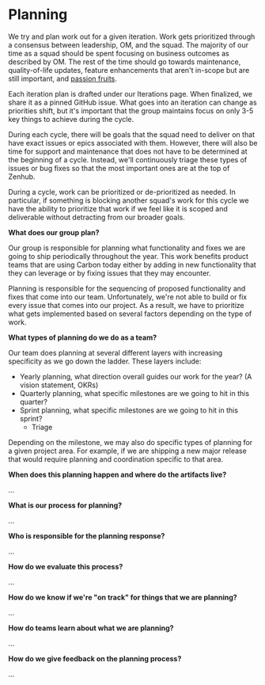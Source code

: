 # Planning

We try and plan work out for a given iteration. Work gets prioritized through a
consensus between leadership, OM, and the squad. The majority of our time as a
squad should be spent focusing on business outcomes as described by OM. The rest
of the time should go towards maintenance, quality-of-life updates, feature
enhancements that aren't in-scope but are still important, and
[passion fruits](https://twitter.com/movito/status/1227376296176553985).

Each iteration plan is drafted under our Iterations page. When finalized, we
share it as a pinned GitHub issue. What goes into an iteration can change as
priorities shift, but it's important that the group maintains focus on only 3-5
key things to achieve during the cycle.

During each cycle, there will be goals that the squad need to deliver on that
have exact issues or epics associated with them. However, there will also be
time for support and maintenance that does not have to be determined at the
beginning of a cycle. Instead, we'll continuously triage these types of issues
or bug fixes so that the most important ones are at the top of Zenhub.

During a cycle, work can be prioritized or de-prioritized as needed. In
particular, if something is blocking another squad's work for this cycle we have
the ability to prioritize that work if we feel like it is scoped and deliverable
without detracting from our broader goals.

**What does our group plan?**

Our group is responsible for planning what functionality and fixes we are going
to ship periodically throughout the year. This work benefits product teams that
are using Carbon today either by adding in new functionality that they can
leverage or by fixing issues that they may encounter.

Planning is responsible for the sequencing of proposed functionality and fixes
that come into our team. Unfortunately, we're not able to build or fix every
issue that comes into our project. As a result, we have to prioritize what gets
implemented based on several factors depending on the type of work.

**What types of planning do we do as a team?**

Our team does planning at several different layers with increasing specificity
as we go down the ladder. These layers include:

- Yearly planning, what direction overall guides our work for the year? (A
  vision statement, OKRs)
- Quarterly planning, what specific milestones are we going to hit in this
  quarter?
- Sprint planning, what specific milestones are we going to hit in this sprint?
  - Triage

Depending on the milestone, we may also do specific types of planning for a
given project area. For example, if we are shipping a new major release that
would require planning and coordination specific to that area.

**When does this planning happen and where do the artifacts live?**

...

**What is our process for planning?**

...

**Who is responsible for the planning response?**

...

**How do we evaluate this process?**

...

**How do we know if we're "on track" for things that we are planning?**

...

**How do teams learn about what we are planning?**

...

**How do we give feedback on the planning process?**

...
